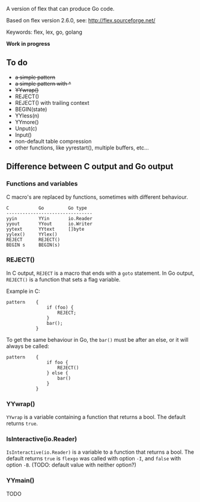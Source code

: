 A version of flex that can produce Go code.

Based on flex version 2.6.0, see: http://flex.sourceforge.net/

Keywords: flex, lex, go, golang

**Work in progress**

## To do

 * ~~a simple pattern~~
 * ~~a simple pattern with ^~~
 * ~~YYwrap()~~
 * REJECT()
 * REJECT() with trailing context
 * BEGIN(state)
 * YYless(n)
 * YYmore()
 * Unput(c)
 * Input()
 * non-default table compression
 * other functions, like yyrestart(), multiple buffers, etc...

## Difference between C output and Go output

### Functions and variables

C macro's are replaced by functions, sometimes with different behaviour.

    C           Go         Go type
    --------------------------------
    yyin        YYin       io.Reader
    yyout       YYout      io.Writer
	yytext      YYtext     []byte
    yylex()     YYlex()  
    REJECT      REJECT()
    BEGIN s     BEGIN(s)

### REJECT()

In C output, `REJECT` is a macro that ends with a `goto` statement. In
Go output, `REJECT()` is a function that sets a flag variable.

Example in C:

    pattern    {
                   if (foo) {
                       REJECT;
                   }
                   bar();
               }
               
To get the same behaviour in Go, the `bar()` must be after an else, or
it will always be called:

    pattern    {
                   if foo {
                       REJECT()
                   } else {
                       bar()
                   }
               }       

### YYwrap()

`YYwrap` is a variable containing a function that returns a bool. The
default returns `true`.

### IsInteractive(io.Reader)

`IsInteractive(io.Reader)` is a variable to a function that returns a
bool. The default returns `true` is `flexgo` was called with option
`-I`, and `false` with option `-B`. (TODO: default value with neither
option?)

### YYmain()

TODO
